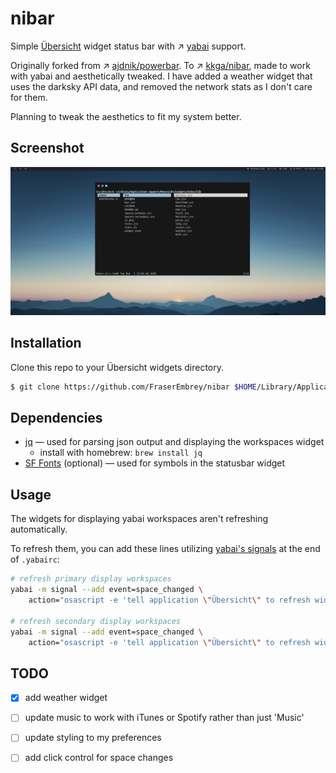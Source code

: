 # nibar

Simple [Übersicht](https://github.com/felixhageloh/uebersicht) widget status bar with ↗ [yabai](https://github.com/koekeishiya/yabai) support.

Originally forked from  ↗ [ajdnik/powerbar](https://github.com/ajdnik/powerbar). To ↗ [kkga/nibar](https://github.com/kkga/nibar), made to work with yabai and aesthetically tweaked.
I have added a weather widget that uses the darksky API data, and removed the network stats as I don't care for them.

Planning to tweak the aesthetics to fit my system better.

## Screenshot

![img](./ss.png)

## Installation

Clone this repo to your Übersicht widgets directory.

```bash
$ git clone https://github.com/FraserEmbrey/nibar $HOME/Library/Application\ Support/Übersicht/widgets/nibar
```

## Dependencies

- [jq](https://github.com/stedolan/jq) — used for parsing json output and displaying the workspaces widget
    - install with homebrew: `brew install jq`
- [SF Fonts](https://developer.apple.com/fonts/) (optional) — used for symbols in the statusbar widget

## Usage

The widgets for displaying yabai workspaces aren't refreshing automatically.

To refresh them, you can add these lines utilizing [yabai's signals](https://github.com/koekeishiya/yabai/wiki/Commands#automation-with-rules-and-signals) at the end of `.yabairc`:

```sh
# refresh primary display workspaces
yabai -m signal --add event=space_changed \
    action="osascript -e 'tell application \"Übersicht\" to refresh widget id \"nibar-spaces-primary-jsx\"'"

# refresh secondary display workspaces
yabai -m signal --add event=space_changed \
    action="osascript -e 'tell application \"Übersicht\" to refresh widget id \"nibar-spaces-secondary-jsx\"'"
```

## TODO

- [x] add weather widget
- [ ] update music to work with iTunes or Spotify rather than just 'Music'
- [ ] update styling to my preferences
- [ ] add click control for space changes

